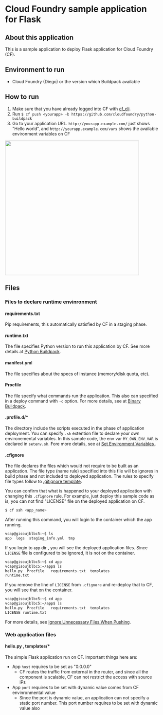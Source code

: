 # Cloud Foundry sample application for Flask
## About this application
This is a sample application to deploy Flask application for Cloud Foundry (CF).

## Environment to run
- Cloud Foundry (Diego) or the version which Buildpack available

## How to run

1. Make sure that you have already logged into CF with [cf_cli](http://docs.cloudfoundry.org/cf-cli/install-go-cli.html "Installing the cf Command Line Interface").
2. Run `$ cf push <yourapp> -b https://github.com/cloudfoundry/python-buildpack`
3. Go to your application URL. `http://yourapp.example.com/` just shows "Hello world", and `http://yourapp.example.com/vars` shows the available environment variables on CF

<img src="https://raw.githubusercontent.com/yuta-hono/flask-cloudfoundry-sample/images/cf_vars.png" width="440 px">

## Files

### Files to declare runtime envinronment

#### requirements.txt
Pip requirements, this automatically satisfied by CF in a staging phase.

#### runtime.txt
The file specifies Python version to run this application by CF.
See more details at [Python Buildpack](https://docs.cloudfoundry.org/buildpacks/python/index.html "Python Buildpack").

#### manifest.yml
The file specifies about the specs of instance (memory/disk quota, etc).

#### Procfile
The file specify what commands run the application.
This also can specified in a deploy command with `-c` option.
For more details, see at [Binary Buildpack](http://docs.cloudfoundry.org/buildpacks/binary/index.html "Binary Buildpack").

#### .profile.d/*
The directory include the scripts executed in the phase of application deployment.
You can specify `.sh` extention file to declare your own environemental variables. In this sample code, the env var `MY_OWN_ENV_VAR` is declared in `setenv.sh`.
Fore more details, see at [Set Environment Variables
](https://docs.cloudfoundry.org/devguide/deploy-apps/deploy-app.html#profiled "Set Environment Variables").

#### .cfignore
The file declares the files which would not require to be built as an application. The file type (name rule) specified into this file will be ignores in build phase and not included to deployed application. The rules to specify file types follow to [.gitignore template](https://github.com/github/gitignore).

You can confirm that what is happened to your deployed application with changing this `.cfignore` rule. For example, just deploy this sample code as is, you can not find "LICENSE" file on the deployed application on CF.

```bash
$ cf ssh <app_name>
```

After running this command, you will login to the container which the app running.

```bash
vcap@gisoujblbc5:~$ ls
app  logs  staging_info.yml  tmp
```

If you login to `app` dir , you will see the deployed application files. Since `LICENSE` file is configured to be ignored, it is not on the container.

```bash
vcap@gisoujblbc5:~$ cd app
vcap@gisoujblbc5:~/app$ ls
hello.py  Procfile   requirements.txt  templates
runtime.txt
```

If you remove the line of `LICENSE` from `.cfignore` and re-deploy that to CF, you will see that on the container.

```bash
vcap@gisoujblbc5:~$ cd app
vcap@gisoujblbc5:~/app$ ls
hello.py  Procfile   requirements.txt  templates
LICENSE runtime.txt
```

For more details, see [Ignore Unnecessary Files When Pushing](https://docs.cloudfoundry.org/devguide/deploy-apps/prepare-to-deploy.html#exclude "Ignore Unnecessary Files When Pushing").

### Web application files

#### hello.py , templates/*
The simple Flask application run on CF.
Important things here are:

- App `host` requires to be set as "0.0.0.0"
  - CF routes the traffic from external in the router, and since all the component is scalable, CF can not restrict the access with source IPs 
- App `port` requires to be set with dynamic value comes from CF envinronmental value
  - Since the port is dynamic value, an application can not specify a static port number. This port number requires to be set with dynamic value also
